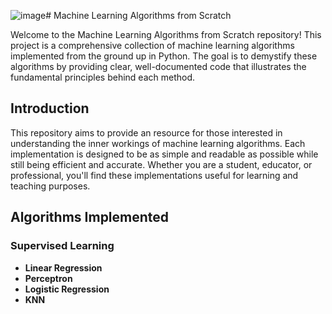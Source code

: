 ![image](https://github.com/user-attachments/assets/605a22df-20a0-4f30-93c2-1ca99afb6e6e)# Machine Learning Algorithms from Scratch

Welcome to the Machine Learning Algorithms from Scratch repository! This project is a comprehensive collection of machine learning algorithms implemented from the ground up in Python. The goal is to demystify these algorithms by providing clear, well-documented code that illustrates the fundamental principles behind each method.

## Introduction

This repository aims to provide an resource for those interested in understanding the inner workings of machine learning algorithms. Each implementation is designed to be as simple and readable as possible while still being efficient and accurate. Whether you are a student, educator, or professional, you'll find these implementations useful for learning and teaching purposes.

## Algorithms Implemented

### Supervised Learning
- **Linear Regression**
- **Perceptron**
- **Logistic Regression**
- **KNN**

